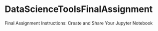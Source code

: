 # DataScienceToolsFinalAssignment
Final Assignment Instructions: Create and Share Your Jupyter Notebook

